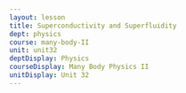 ```yaml
---
layout: lesson
title: Superconductivity and Superfluidity
dept: physics
course: many-body-II
unit: unit32
deptDisplay: Physics
courseDisplay: Many Body Physics II
unitDisplay: Unit 32
---
```


